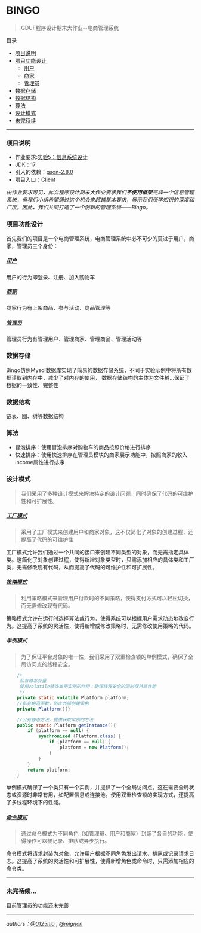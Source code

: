 # BINGO

> GDUF程序设计期末大作业--电商管理系统

目录
- [项目说明](#项目说明)
- [项目功能设计](#项目功能设计)
  - [用户](#用户)
  - [商家](#商家)
  - [管理员](#管理员)
- [数据存储](#数据存储)
- [数据结构](#数据结构)
- [算法](#算法)
- [设计模式](#设计模式)
- [未完待续](#未完待续)




---

### 项目说明

- 作业要求:[实验5：信息系统设计](attachment/实验5：信息系统设计.pdf)
- JDK：17
- 引入的依赖：[gson-2.8.0](lib/gson-2.8.0.jar)
- 项目入口：[Client](src/com/bingo/Client.java)

*由作业要求可见，此次程序设计期末大作业要求我们**不使用框架**完成一个信息管理系统，但我们小组希望通过这个机会来超越基本要求，展示我们所学知识的深度和广度。因此，我们共同打造了一个创新的管理系统——Bingo。*


### 项目功能设计

首先我们的项目是一个电商管理系统，电商管理系统中必不可少的莫过于用户，商家，管理员三个身份：

##### [用户](src/com/bingo/commons/pojo/identity/User.java)

用户的行为即登录、注册、加入购物车

##### [商家](src/com/bingo/commons/pojo/identity/Merchant.java)

商家行为有上架商品、参与活动、商品管理等

##### [管理员](src/com/bingo/commons/pojo/identity/Admin.java)

管理员行为有管理用户、管理商家、管理商品、管理活动等

### 数据存储

Bingo仿照Mysql数据库实现了简易的数据存储系统，不同于实验示例中将所有数据读取到内存中，减少了对内存的使用，
数据存储结构的主体为文件树...保证了数据的一致性、完整性

### 数据结构

链表、图、树等数据结构

### 算法

- 冒泡排序：使用冒泡排序对购物车的商品按照价格进行排序
- 快速排序：使用快速排序在管理员模块的商家展示功能中，按照商家的收入income属性进行排序


### 设计模式

> 我们采用了多种设计模式来解决特定的设计问题，同时确保了代码的可维护性和可扩展性。

##### [工厂模式](src/com/bingo/business/management/factory)

> 采用了工厂模式来创建用户和商家对象，这不仅简化了对象的创建过程，还提高了代码的可维护性

工厂模式允许我们通过一个共同的接口来创建不同类型的对象，而无需指定具体类。这简化了对象创建过程，使得新增对象类型时，只需添加相应的具体类和工厂类，无需修改现有代码，从而提高了代码的可维护性和可扩展性。

##### [策略模式](src/com/bingo/business/management/strategy)

> 利用策略模式来管理用户付款时的不同策略，使得支付方式可以轻松切换，而无需修改现有代码。


策略模式允许在运行时选择算法或行为，使得系统可以根据用户需求动态地改变行为。这提高了系统的灵活性，使得新增或修改策略时，无需修改使用策略的代码。


##### 单例模式

> 为了保证平台对象的唯一性，我们采用了双重检查锁的单例模式，确保了全局访问点的线程安全。

```java
    /*
     私有静态变量
     使用volatile修饰单例实例的作用：确保线程安全的同时保持高性能
     */
    private static volatile Platform platform;
    //私有构造函数，防止外部创建实例
    private Platform(){}

    //公有静态方法，提供获取实例的方法
    public static Platform getInstance(){
        if (platform == null) {
            synchronized (Platform.class) {
                if (platform == null) {
                    platform = new Platform();
                }
            }
        }
        return platform;
    }
```

单例模式确保了一个类只有一个实例，并提供了一个全局访问点。这在需要全局状态或资源时非常有用，如配置信息或连接池。使用双重检查锁的实现方式，还提高了多线程环境下的性能。

##### [命令模式](src/com/bingo/menu/command)

> 通过命令模式为不同角色（如管理员、用户和商家）封装了各自的功能，使得操作可以被记录、排队或异步执行。

命令模式将请求封装为对象，允许用户根据不同角色发出请求、排队或记录请求日志。这提高了系统的灵活性和可扩展性，使得新增角色或命令时，只需添加相应的命令类。

---
### 未完待续...

目前管理员的功能还未完善

---
*authors：[@0125nia](https://github.com/0125nia) , [@mignon](https://github.com/Mignonfun)*
